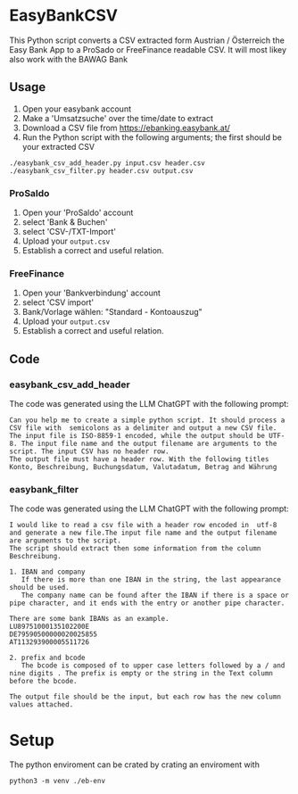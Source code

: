 # EasyBankCSV
This Python script converts a CSV extracted form Austrian / Österreich the Easy Bank App to a ProSado or FreeFinance readable CSV. 
It will most likey also work with the BAWAG Bank

## Usage
1. Open your easybank account
1. Make a 'Umsatzsuche' over the time/date to extract
1. Download a CSV file from https://ebanking.easybank.at/ 
1. Run the Python script with the following arguments; the first should be your extracted CSV
```
./easybank_csv_add_header.py input.csv header.csv
./easybank_csv_filter.py header.csv output.csv
```
### ProSaldo
1. Open your 'ProSaldo' account
1. select 'Bank & Buchen'
1. select 'CSV-/TXT-Import'
1. Upload your `output.csv`
1. Establish a correct and useful relation.

### FreeFinance
1. Open your 'Bankverbindung' account
1. select 'CSV import'
1. Bank/Vorlage wählen: "Standard - Kontoauszug"
1. Upload your `output.csv`
1. Establish a correct and useful relation.

## Code 
### easybank_csv_add_header 
The code was generated using the LLM ChatGPT with the following prompt:
```
Can you help me to create a simple python script. It should process a CSV file with  semicolons as a delimiter and output a new CSV file. The input file is ISO-8859-1 encoded, while the output should be UTF-8. The input file name and the output filename are arguments to the script. The input CSV has no header row.
The output file must have a header row. With the following titles Konto, Beschreibung, Buchungsdatum, Valutadatum, Betrag and Währung
```
### easybank_filter 
The code was generated using the LLM ChatGPT with the following prompt:
```
I would like to read a csv file with a header row encoded in  utf-8 and generate a new file.The input file name and the output filename are arguments to the script.
The script should extract then some information from the column Beschreibung.

1. IBAN and company
   If there is more than one IBAN in the string, the last appearance should be used.
   The company name can be found after the IBAN if there is a space or pipe character, and it ends with the entry or another pipe character.

There are some bank IBANs as an example.
LU89751000135102200E
DE79590500000020025855
AT113293900005511726

2. prefix and bcode
   The bcode is composed of to upper case letters followed by a / and nine digits . The prefix is empty or the string in the Text column before the bcode.

The output file should be the input, but each row has the new column values attached.

```

# Setup
The python enviroment can be crated by crating an enviroment with
```
python3 -m venv ./eb-env
```